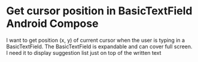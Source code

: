 
# Get cursor position in BasicTextField Android Compose

I want to get position (x, y) of current cursor when the user is typing in a BasicTextField. The BasicTextField is expandable and can cover full screen.
I need it to display suggestion list just on top of the written text

        